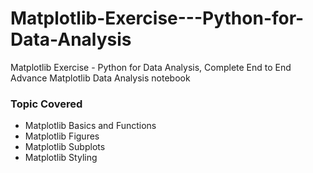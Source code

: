 # Matplotlib-Exercise---Python-for-Data-Analysis
Matplotlib Exercise - Python for Data Analysis, Complete End to End Advance Matplotlib Data Analysis notebook


### Topic Covered 
 - Matplotlib Basics and Functions
 - Matplotlib Figures
 - Matplotlib Subplots
 - Matplotlib Styling
 
